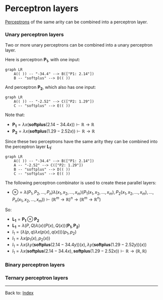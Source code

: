 # Perceptron layers

[Perceptrons](perceptrons.md) of the same arity can be combined into a perceptron layer.

### Unary perceptron layers

Two or more unary perceptrons can be combined into a unary perceptron layer.

Here is perceptron $\mathbf{P_1}$, with one input:

```mermaid
graph LR
    A(( )) -- "-34.4" --> B(["P1: 2.14"])
    B -- "softplus" --> D(( ))
```
And perceptron $\mathbf{P_2}$, which also has one input:

```mermaid
graph LR
    A(( )) -- "-2.52" --> C(["P2: 1.29"])
    C -- "softplus" --> E(( ))
```

Note that:
- $\mathbf{P_1} = \lambda x(\mathbf{softplus}(2.14 - 34.4x)) \vdash \mathbb{R}\to\mathbb{R}$
- $\mathbf{P_2} = \lambda x(\mathbf{softplus}(1.29 - 2.52x)) \vdash \mathbb{R}\to\mathbb{R}$

Since these two perceptrons have the same arity they can be combined into the perceptron layer $\mathbf{L_1}$:

```mermaid
graph LR
    A(( )) -- "-34.4" --> B(["P1: 2.14"])
    A -- "-2.52" --> C(["P2: 1.29"])
    B -- "softplus" --> D(( ))
    C -- "softplus" --> E(( ))
```

The following perceptron combinator is used to create these parallel layers:
- $\otimes = \lambda(P_1,P_2,\ldots, P_n)\lambda(x_1,x_2,\ldots,x_m)(P_1(x_1,x_2,\ldots,x_m),P_2(x_1,x_2,\ldots,x_m),\ldots, P_n(x_1,x_2,\ldots,x_m)) \vdash (\mathbb{R}^m\to\mathbb{R})^n \to (\mathbb{R}^m\to\mathbb{R}^n)$

So:
- $\mathbf{L_1} = \mathbf{P_1}\otimes\mathbf{P_2}$
- $\mathbf{L_1} = \lambda(P,Q)\lambda(x)(P(x),Q(x))(\mathbf{P_1},\mathbf{P_2})$
- $l_1 = (\lambda(p,q)\lambda x(p(x),q(x))) (p_1,p_2)$
- $l_1 = \lambda x(p_1(x),p_2(x))$
- $l_1 = \lambda x(\lambda y(\mathbf{softplus}(2.14 - 34.4y))(x),\lambda y(\mathbf{softplus}(1.29 - 2.52y))(x))$
- $l_1 = \lambda x(\mathbf{softplus}(2.14 - 34.4x), \mathbf{softplus}(1.29 - 2.52x)) \vdash \mathbb{R}\to(\mathbb{R},\mathbb{R})$


### Binary perceptron layers

### Ternary perceptron layers



----

Back to: [Index](index.md)


